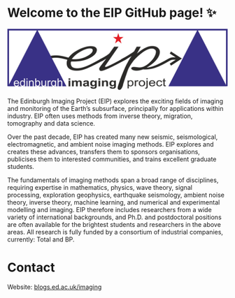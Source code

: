 # Welcome to the EIP GitHub page! ✨

![EIP Logo](../figures/EIPlogo.jpg)

The Edinburgh Imaging Project (EIP) explores the exciting fields of imaging and monitoring of the Earth’s subsurface, principally for applications within industry. EIP often uses methods from inverse theory, migration, tomography and data science.

Over the past decade, EIP has created many new seismic, seismological, electromagnetic, and ambient noise imaging methods. EIP explores and creates these advances, transfers them to sponsors organisations, publicises them to interested communities, and trains excellent graduate students.

The fundamentals of imaging methods span a broad range of disciplines, requiring expertise in mathematics, physics, wave theory, signal processing, exploration geophysics, earthquake seismology, ambient noise theory, inverse theory, machine learning, and numerical and experimental modelling and imaging. EIP therefore includes researchers from a wide variety of international backgrounds, and Ph.D. and postdoctoral positions are often available for the brightest students and researchers in the above areas. All research is fully funded by a consortium of industrial companies, currently:
Total and BP.

# Contact
Website: [blogs.ed.ac.uk/imaging](http://blogs.ed.ac.uk/imaging)